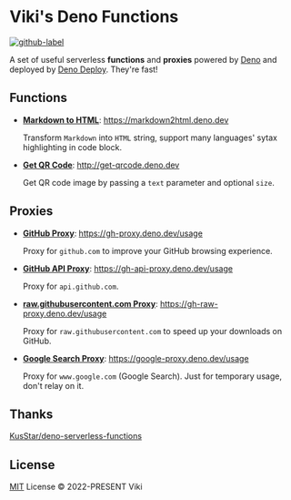 # Viki's Deno Functions

[![github-label](https://img.shields.io/badge/gitub-source%20code-000000?style=for-the-badge&logo=github)](https://github.com/vikiboss/deno-functions)

A set of useful serverless **functions** and **proxies** powered by [Deno](https://deno.land/) and deployed by [Deno Deploy](https://deno.dev/). They're fast!

## Functions

- [**Markdown to HTML**](https://github.com/vikiboss/deno-functions/tree/main/functions/markdown2html): https://markdown2html.deno.dev

  Transform `Markdown` into `HTML` string, support many languages' sytax highlighting in code block.

- [**Get QR Code**](https://github.com/vikiboss/deno-functions/tree/main/functions/get-qrcode): http://get-qrcode.deno.dev

  Get QR code image by passing a `text` parameter and optional `size`.

<!-- - [[WIP] **Text to Image**](https://github.com/vikiboss/deno-functions/tree/main/functions/text2img): https://text2img.deno.dev

  Transform `text` into an `image`. -->

## Proxies

- [**GitHub Proxy**](https://github.com/vikiboss/deno-functions/tree/main/functions/gh-proxy): https://gh-proxy.deno.dev/usage

  Proxy for `github.com` to improve your GitHub browsing experience.

- [**GitHub API Proxy**](https://github.com/vikiboss/deno-functions/tree/main/functions/gh-api-proxy): https://gh-api-proxy.deno.dev/usage

  Proxy for `api.github.com`.

- [**raw.githubusercontent.com Proxy**](https://github.com/vikiboss/deno-functions/tree/main/functions/gh-raw-proxy): https://gh-raw-proxy.deno.dev/usage

  Proxy for `raw.githubusercontent.com` to speed up your downloads on GitHub.

- [**Google Search Proxy**](https://github.com/vikiboss/deno-functions/tree/main/functions/google-proxy): https://google-proxy.deno.dev/usage

  Proxy for `www.google.com` (Google Search). Just for temporary usage, don't relay on it.

## Thanks

[KusStar/deno-serverless-functions](https://github.com/KusStar/deno-serverless-functions)

## License

[MIT](https://github.com/vikiboss/deno-functions/tree/main/LICENSE) License © 2022-PRESENT Viki

